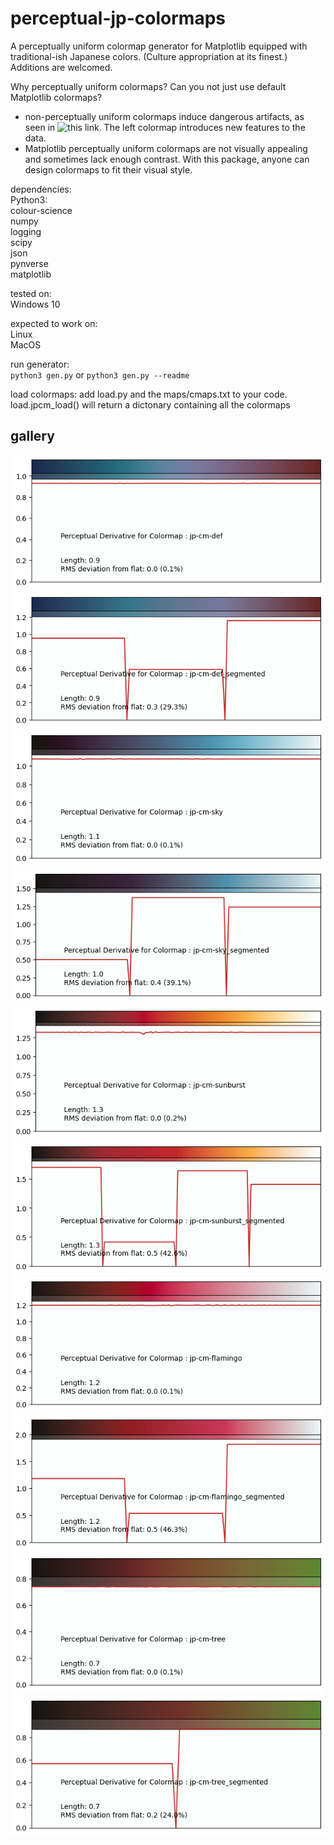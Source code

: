 
# perceptual-jp-colormaps  
  
A perceptually uniform colormap generator for Matplotlib equipped with traditional-ish Japanese colors. (Culture appropriation at its finest.)  
Additions are welcomed.  

Why perceptually uniform colormaps? Can you not just use default Matplotlib colormaps?   
- non-perceptually uniform colormaps induce dangerous artifacts, as seen in ![this link](https://i.stack.imgur.com/JcTDb.png).
The left colormap introduces new features to the data.
- Matplotlib perceptually uniform colormaps are not visually appealing and sometimes lack enough contrast.
With this package, anyone can design colormaps to fit their visual style.

dependencies:  
	Python3:  
		colour-science  
		numpy  
		logging  
		scipy  
		json  
		pynverse  
		matplotlib  
  
tested on:  
	Windows 10  
  
expected to work on:  
	Linux  
	MacOS  
  
run generator:   
    `python3 gen.py` or `python3 gen.py --readme`

load colormaps:
    add load.py and the maps/cmaps.txt to your code.
    load.jpcm_load() will return a dictonary containing all the colormaps

## gallery  

![](https://github.com/akhilsadam/perceptual-jp-colormaps/blob/master//maps/def.png?raw=true) ![](https://github.com/akhilsadam/perceptual-jp-colormaps/blob/master//maps/def_segmented.png?raw=true)  
![](https://github.com/akhilsadam/perceptual-jp-colormaps/blob/master//maps/sky.png?raw=true) ![](https://github.com/akhilsadam/perceptual-jp-colormaps/blob/master//maps/sky_segmented.png?raw=true)  
![](https://github.com/akhilsadam/perceptual-jp-colormaps/blob/master//maps/sunburst.png?raw=true) ![](https://github.com/akhilsadam/perceptual-jp-colormaps/blob/master//maps/sunburst_segmented.png?raw=true)  
![](https://github.com/akhilsadam/perceptual-jp-colormaps/blob/master//maps/flamingo.png?raw=true) ![](https://github.com/akhilsadam/perceptual-jp-colormaps/blob/master//maps/flamingo_segmented.png?raw=true)  
![](https://github.com/akhilsadam/perceptual-jp-colormaps/blob/master//maps/tree.png?raw=true) ![](https://github.com/akhilsadam/perceptual-jp-colormaps/blob/master//maps/tree_segmented.png?raw=true)